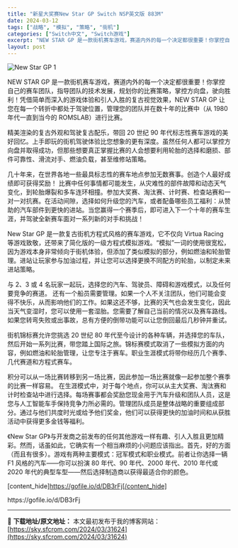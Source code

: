 ```yaml
---
title: "新星大奖赛New Star GP Switch NSP英文版 883M"
date: 2024-03-12
tags: ["战略", "模拟", "策略", "街机"]
categories: ["Switch中文", "Switch游戏"]
excerpt: "NEW STAR GP 是一款街机赛车游戏，赛道内外的每一个决定都很重要！你掌控自己的赛车团队，指导团队的技术发展，规划你的比赛策略，掌控方向盘，驶向胜利！凭借简单而深入的游戏体验和引人入胜的复古视觉效果，NEW STAR GP 让您在每一个转折中都处于驾驶位置，管理您的团队并在数十年的比赛中（从 &hellip;"
layout: post
---
```


<img class="aligncenter" src="https://sky.sfcrom.com/wp-content/uploads/2024/03/20240329101532-b72ab.jpeg" alt="New Star GP 1" />

NEW STAR GP 是一款街机赛车游戏，赛道内外的每一个决定都很重要！你掌控自己的赛车团队，指导团队的技术发展，规划你的比赛策略，掌控方向盘，驶向胜利！凭借简单而深入的游戏体验和引人入胜的复古视觉效果，NEW STAR GP 让您在每一个转折中都处于驾驶位置，管理您的团队并在数十年的比赛中（从 1980 年代一直到当今的 ROMSLAB）进行比赛。

精美渲染的复古外观和驾驶复古配乐，带回 20 世纪 90 年代标志性赛车游戏的美好回忆。上手即玩的街机驾驶体验比您想象的更有深度。虽然任何人都可以掌控方向盘并取得成功，但那些想要真正掌握比赛的人会想要利用轮胎的选择和磨损、部件可靠性、滑流对手、燃油负载，甚至维修站策略。

几十年来，在世界各地一些最具标志性的赛车地点参加无数赛事。创造个人最好成绩即可获得奖励！
比赛中任何事情都可能发生，从灾难性的部件故障和动态天气变化，到轮胎爆裂和多车连环相撞。参加大奖赛、淘汰赛、计时赛、检查站赛和一对一对抗赛。在活动间隙，选择如何升级您的汽车，或者配备哪些员工福利：从赞助的汽车部件到更快的进站。当您赢得一个赛季后，即可进入下一个十年的赛车生涯，并驾驶全新赛车面对一系列新的对手和挑战！

New Star GP 是一款复古街机方程式风格的赛车游戏，它不仅向 Virtua Racing 等游戏致敬，还带来了简化版的一级方程式模拟游戏。“模拟”一词的使用很宽松，因为游戏本身非常倾向于街机体验，但添加了类似模拟的部分，例如燃油和轮胎管理。进站让玩家参与加油过程，并让您可以选择更换不同配方的轮胎，以制定未来进站策略。

与 2、3 或 4 名玩家一起玩，选择您的汽车、驾驶员、障碍和游戏模式，以及任何要竞争的赛道。
还有一个船员需要管理。如果一个人不关注团队，他们可能会变得不快乐，从而影响他们的工作。如果这还不够，比赛的天气也会发生变化，因此当天气变湿时，您可以使用一套湿胎。您需要了解自己当前的情况以及赛车路线。如果您转弯失败或出事故，总有方便的倒带功能可以让您倒回最后几秒钟并重试。

街机锦标赛允许您挑选 20 世纪 80 年代至今设计的各种车辆，并选择您的车队，然后开始一系列比赛，带您踏上国际之旅。锦标赛模式取消了一些模拟方面的内容，例如燃油和轮胎管理，让您专注于赛车。职业生涯模式将带你经历几个赛季、几代赛道和方程式赛车。

积分可以从一场比赛转移到另一场比赛，因此参加一场比赛就像一起参加整个赛季的比赛一样容易。
在生涯模式中，对于每个地点，你可以从主大奖赛、淘汰赛和计时检查站中进行选择。每场赛事都会奖励您现金用于汽车升级和团队人员，这是您与人工智能车手保持竞争力所必需的。管理团队成员是整体战略的重要组成部分。通过与他们共度时光或给予他们奖金，他们可以获得更快的加油时间和从获胜活动中获得更多金钱等福利。

《New Star GP》与开发商之前发布的任何其他游戏一样有趣、引人入胜且更加精彩。然而，话虽如此，它确实有一个相当麻烦的小问题应该指出。首先，好的方面（而且有很多）。游戏有两种主要模式：冠军模式和职业模式。前者让你选择一辆 F1 风格的汽车——你可以扮演 80 年代、90 年代、2000 年代、2010 年代或 2020 年代的典型车型——然后选择制造商以获得最适合你的颜色。

[content_hide]https://gofile.io/d/DB3rFj[/content_hide]

<!--wechatfans start-->https://gofile.io/d/DB3rFj<!--wechatfans end-->

---
📖 **下载地址/原文地址：** 本文最初发布于我的博客网站：[https://sky.sfcrom.com/2024/03/31624](https://sky.sfcrom.com/2024/03/31624)

